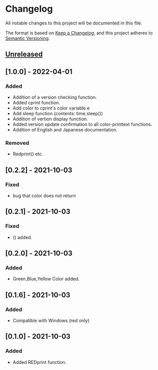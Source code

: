 # Changelog
All notable changes to this project will be documented in this file.

The format is based on [Keep a Changelog](https://keepachangelog.com/en/1.0.0/),
and this project adheres to [Semantic Versioning](https://semver.org/spec/v2.0.0.html).

## [Unreleased]

## [1.0.0] - 2022-04-01
### Added
- Addition of a version checking function.
- Added cprint function.
- Add color to cprint's color variable.e
- Add sleep function (contents: time.sleep())
- Addition of vertion display function.
- Added version update confirmation to all color-printtext functions.
- Addition of English and Japanese documentation.
### Removed
- Redprint() etc.

## [0.2.2] - 2021-10-03
### Fixed
- bug that color does not return

## [0.2.1] - 2021-10-03
### Fixed
- () added.

## [0.2.0] - 2021-10-03
### Added
- Green,Blue,Yellow Color added.

## [0.1.6] - 2021-10-03
### Added
- Compatible with Windows (red only)

## [0.1.0] - 2021-10-03
### Added
- Added REDprint function.


[Unreleased]: https://github.com/gx1285/color-printtext/compare/0.2.2...main